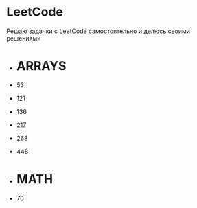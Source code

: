 # LeetCode

Решаю задачки с LeetCode самостоятельно и делюсь своими решениями

* # ARRAYS
*   53
*   121
*   136
*   217
*   268
*   448

* # MATH
*   70
